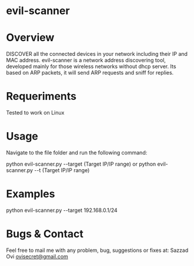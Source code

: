 # evil-scanner

Overview
=========

DISCOVER all the connected devices in your network including their IP and MAC address. evil-scanner is a network address discovering tool, developed mainly for those wireless networks without dhcp server. Its based on ARP packets, it will send ARP
requests and sniff for replies.

Requeriments
============
Tested to work on Linux

Usage
=====
Navigate to the file folder and run the following command:

python evil-scanner.py --target (Target IP/IP range)
                             or
python evil-scanner.py --t (Target IP/IP range)

Examples
========
python evil-scanner.py --target 192.168.0.1/24


Bugs & Contact
==============
Feel free to mail me with any problem, bug, suggestions or fixes at:
Sazzad Ovi <ovisecret@gmail.com>
